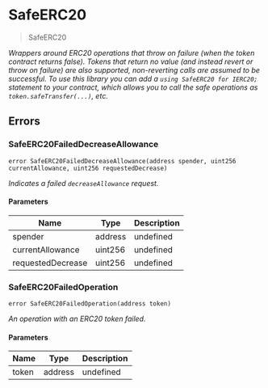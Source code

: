 # SafeERC20



> SafeERC20



*Wrappers around ERC20 operations that throw on failure (when the token contract returns false). Tokens that return no value (and instead revert or throw on failure) are also supported, non-reverting calls are assumed to be successful. To use this library you can add a `using SafeERC20 for IERC20;` statement to your contract, which allows you to call the safe operations as `token.safeTransfer(...)`, etc.*



## Errors

### SafeERC20FailedDecreaseAllowance

```solidity
error SafeERC20FailedDecreaseAllowance(address spender, uint256 currentAllowance, uint256 requestedDecrease)
```



*Indicates a failed `decreaseAllowance` request.*

#### Parameters

| Name | Type | Description |
|---|---|---|
| spender | address | undefined |
| currentAllowance | uint256 | undefined |
| requestedDecrease | uint256 | undefined |

### SafeERC20FailedOperation

```solidity
error SafeERC20FailedOperation(address token)
```



*An operation with an ERC20 token failed.*

#### Parameters

| Name | Type | Description |
|---|---|---|
| token | address | undefined |



